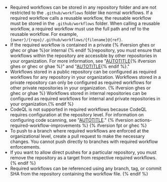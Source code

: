 - Required workflows can be stored in any repository folder and are not restricted to the `.github/workflows` folder like normal workflows. If a required workflow calls a reusable workflow, the reusable workflow must be stored in the `.github/workflows` folder. When calling a reusable workflow, a required workflow must use the full path and ref to the reusable workflow. For example, `{owner}/{repo}/.github/workflows/{filename}@{ref}`.
- If the required workflow is contained in a private {% ifversion ghes or ghec or ghae %}or internal {% endif %}repository, you must ensure that workflows within the repository are accessible by other repositories in your organization. For more information, see "[AUTOTITLE](/repositories/managing-your-repositorys-settings-and-features/enabling-features-for-your-repository/managing-github-actions-settings-for-a-repository#managing-access-for-a-private-repository){% ifversion ghes or ghec or ghae %}" and "[AUTOTITLE](/repositories/managing-your-repositorys-settings-and-features/enabling-features-for-your-repository/managing-github-actions-settings-for-a-repository#allowing-access-to-components-in-an-internal-repository){% endif %}."
- Workflows stored in a public repository can be configured as required workflows for any repository in your organization. Workflows stored in a private repository can only be configured as required workflows for other private repositories in your organization. {% ifversion ghes or ghec or ghae %} Workflows stored in internal repositories can be configured as required workflows for internal and private repositories in your organization.{% endif %}
- CodeQL is not supported in required workflows because CodeQL requires configuration at the repository level. For information on configuring code scanning, see "[AUTOTITLE](/code-security/code-scanning/automatically-scanning-your-code-for-vulnerabilities-and-errors/configuring-code-scanning-for-a-repository)."
{% ifversion actions-required-workflow-improvements %}
{% ifversion fpt or ghec %}
- To push to a branch where required workflows are enforced at the organizational level, create a pull request to make the necessary changes. You cannot push directly to branches with required workflow enforcements.
- If you want to allow direct pushes for a particular repository, you must remove the repository as a target from respective required workflows.
{% endif %}
- Required workflows can be referenced using any branch, tag, or commit SHA from the repository containing the workflow file.
{% endif %}
